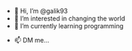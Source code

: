 - 👋 Hi, I’m @galik93
- 👀 I’m interested in changing the world
- 🌱 I’m currently learning programming
<!--- - 💞️ I’m looking to collaborate on ... --->
- 📫 DM me...

<!---
galik93/galik93 is a ✨ special ✨ repository because its `README.md` (this file) appears on your GitHub profile.
You can click the Preview link to take a look at your changes.
--->
